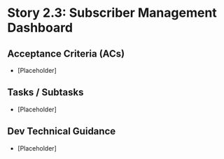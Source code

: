 # Story 2.3: Subscriber Management Dashboard

## Acceptance Criteria (ACs)

*   [Placeholder]

## Tasks / Subtasks

*   [Placeholder]

## Dev Technical Guidance

*   [Placeholder]